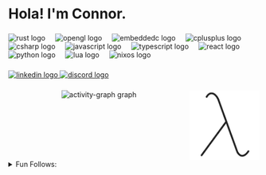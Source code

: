 <h1 align="left">Hola! I'm Connor.</h1>

###

<div align="left">
  <img src="https://skillicons.dev/icons?i=rust" height="50" alt="rust logo"  />
  <img width="12" />
  <img src="https://cdn.jsdelivr.net/gh/devicons/devicon/icons/opengl/opengl-original.svg" height="50" alt="opengl logo"  />
  <img width="12" />
  <img src="https://cdn.jsdelivr.net/gh/devicons/devicon/icons/embeddedc/embeddedc-original.svg" height="50" alt="embeddedc logo"  />
  <img width="12" />
  <img src="https://skillicons.dev/icons?i=cpp" height="50" alt="cplusplus logo"  />
  <img width="12" />
  <img src="https://cdn.jsdelivr.net/gh/devicons/devicon/icons/csharp/csharp-original.svg" height="50" alt="csharp logo"  />
  <img width="12" />
  <img src="https://skillicons.dev/icons?i=js" height="50" alt="javascript logo"  />
  <img width="12" />
  <img src="https://skillicons.dev/icons?i=ts" height="50" alt="typescript logo"  />
  <img width="12" />
  <img src="https://skillicons.dev/icons?i=react" height="50" alt="react logo"  />
  <img width="12" />
  <img src="https://cdn.jsdelivr.net/gh/devicons/devicon/icons/python/python-original.svg" height="50" alt="python logo"  />
  <img width="12" />
  <img src="https://cdn.jsdelivr.net/gh/devicons/devicon/icons/lua/lua-original.svg" height="50" alt="lua logo"  />
  <img width="12" />
  <img src="https://cdn.jsdelivr.net/gh/devicons/devicon/icons/nixos/nixos-original.svg" height="50" alt="nixos logo"  />
</div>

###

<div align="left">
  <a href="https://www.linkedin.com/in/connor-brown-559a34320/" target="_blank">
    <img src="https://img.shields.io/static/v1?message=LinkedIn&logo=linkedin&label=&color=0077B5&logoColor=white&labelColor=&style=for-the-badge" height="35" alt="linkedin logo"  />
  </a>
  <a href="https://discordapp.com/users/falconnor4" target="_blank">
    <img src="https://img.shields.io/static/v1?message=Discord&logo=discord&label=&color=7289DA&logoColor=white&labelColor=&style=for-the-badge" height="35" alt="discord logo"  />
  </a>
</div>

###

<img align="right" height="140" src="https://github.com/falconnor4/.github/blob/main/assets/lambda.gif?raw=true"  />

###

<div align="center">
  <img src="https://github-readme-activity-graph.vercel.app/graph?username=falconnor4&radius=16&theme=react&area=true&order=5&hide_border=true" height="300" alt="activity-graph graph"  />
</div>

###

<br clear="both">
<details>
<summary>Fun Follows:</summary>

###

<div align="center">
  <img src="https://github-readme-stats.vercel.app/api?username=falconnor4&hide_title=false&hide_rank=true&show_icons=true&include_all_commits=true&count_private=true&disable_animations=false&theme=dracula&locale=en&hide_border=false&order=1" height="150" alt="stats graph"  />
  <img src="https://github-readme-stats.vercel.app/api/top-langs?username=falconnor4&locale=en&hide_title=false&layout=compact&card_width=320&langs_count=5&theme=dracula&hide_border=false&order=2" height="150" alt="languages graph"  />
  <img src="https://github-profile-trophy.vercel.app?username=falconnor4&theme=dracula&column=3&row=2&margin-w=8&margin-h=8&no-bg=false&no-frame=false&order=4" height="150" alt="trophy graph"  />
</div>

###

<div align="left">
  <a href="https://open.spotify.com/user/kfewttfxcpcnh0n3r5ezw2pyb">
    <img src="https://spotify-recently-played-readme.vercel.app/api?user=kfewttfxcpcnh0n3r5ezw2pyb&count=5" alt="Spotify recently played"  />
  </a>
</div>
</details>

###

